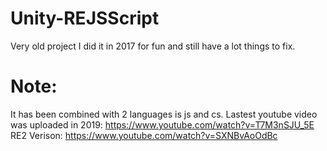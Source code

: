 # Unity-REJSScript
Very old project I did it in 2017 for fun and still have a lot things to fix.
# Note:
It has been combined with 2 languages is js and cs.
Lastest youtube video was uploaded in 2019: https://www.youtube.com/watch?v=T7M3nSJU_5E
RE2 Verison: https://www.youtube.com/watch?v=SXNBvAoOdBc
